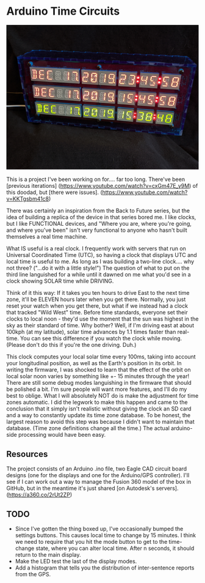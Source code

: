 # Arduino Time Circuits

![Time Circuits Image](https://raw.githubusercontent.com/foodini/time_circuits_final/master/time_circuits_image.jpg)

This is a project I've been working on for.... far too long. There've been [previous iterations]
(https://www.youtube.com/watch?v=cxGm47E_y9M) of this doodad, but [there were issues].
(https://www.youtube.com/watch?v=KKTgsbm41c8)

There was certainly an inspiration from the Back to Future series, but the idea of building a
replica of the device in that series bored me. I like clocks, but I like FUNCTIONAL devices, and
"Where you are, where you're going, and where you've been" isn't very functional to anyone who
hasn't built themselves a real time machine.

What IS useful is a real clock. I frequently work with servers that run on Universal Coordinated
Time (UTC), so having a clock that displays UTC and local time is useful to me. As long as I was
building a two-line clock.... why not three? ("...do it with a little style!") The question of
what to put on the third line languished for a while until it dawned on me what you'd see in a 
clock showing SOLAR time while DRIVING.

Think of it this way: If it takes you ten hours to drive East to the next time zone, it'll be
ELEVEN hours later when you get there. Normally, you just reset your watch when you get there,
but what if we instead had a clock that tracked "Wild West" time. Before time standards, everyone
set their clocks to local noon - they'd use the moment that the sun was highest in the sky as
their standard of time. Why bother? Well, if I'm driving east at about 100kph (at my latitude),
solar time advances by 1.1 times faster than real-time. You can see this difference if you watch
the clock while moving. (Please don't do this if you're the one driving. Duh.)

This clock computes your local solar time every 100ms, taking into account your longitudinal
position, as well as the Earth's position in its orbit. In writing the firmware, I was shocked
to learn that the effect of the orbit on local solar noon varies by something like +- 15 minutes
through the year!
There are still some debug modes languishing in the firmware that should be polished a bit. I'm
sure people will want more features, and I'll do my best to oblige. What I will absolutely NOT
do is make the adjustment for time zones automatic. I did the legwork to make this happen and
came to the conclusion that it simply isn't realistic without giving the clock an SD card and a
way to constantly update its time zone database. To be honest, the largest reason to avoid
this step was because I didn't want to maintain that database. (Time zone definitions change all
the time.) The actual arduino-side processing would have been easy.

## Resources

The project consists of an Arduino .ino file, two Eagle CAD circuit board designs (one for the
displays and one for the Arduino/GPS controller). I'll see if I can work out a way to manage the
Fusion 360 model of the box in GitHub, but in the meantime it's just shared [on Autodesk's
servers].(https://a360.co/2rUt2ZP)

## TODO
- Since I've gotten the thing boxed up, I've occasionally bumped the settings buttons. This
  causes local time to change by 15 minutes. I think we need to require that you hit the
  mode button to get to the time-change state, where you can alter local time. After n
  seconds, it should return to the main display.
- Make the LED test the last of the display modes.
- Add a histogram that tells you the distribution of inter-sentence reports from the GPS.
